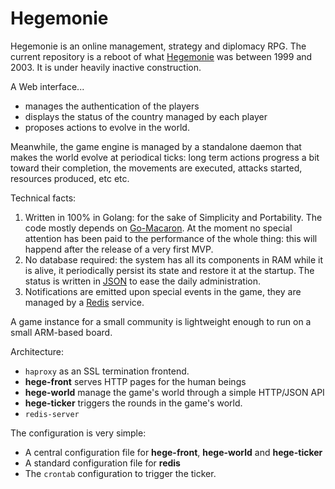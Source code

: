 # Hegemonie

Hegemonie is an online management, strategy and diplomacy RPG. The current
repository is a reboot of what [Hegemonie](http://www.hegemonie.be) was
between 1999 and 2003. It is under heavily inactive construction.

A Web interface...
* manages the authentication of the players
* displays the status of the country managed by each player
* proposes actions to evolve in the world.

Meanwhile, the game engine is managed by a standalone daemon that makes
the world evolve at periodical ticks: long term actions progress a bit toward
their completion, the movements are executed, attacks started, resources
produced, etc etc.

Technical facts:
1. Written in 100% in Golang: for the sake of Simplicity and Portability. The
   code mostly depends on [Go-Macaron](https://go-macaron.com). At the moment
   no special attention has been paid to the performance of the whole thing:
   this will happend after the release of a very first MVP.
2. No database required: the system has all its components in RAM while it is
   alive, it periodically persist its state and restore it at the startup.
   The status is written in [JSON](https://json.org) to ease the daily
   administration.
3. Notifications are emitted upon special events in the game, they are managed
   by a [Redis](https://redis.io) service.

A game instance for a small community is lightweight enough to run on a small
ARM-based board.

Architecture:
* ``haproxy`` as an SSL termination frontend.
* **hege-front** serves HTTP pages for the human beings
* **hege-world** manage the game's world through a simple HTTP/JSON API
* **hege-ticker** triggers the rounds in the game's world.
* ``redis-server``

The configuration is very simple:
* A central configuration file for **hege-front**, **hege-world** and
  **hege-ticker**
* A standard configuration file for **redis**
* The ``crontab`` configuration to trigger the ticker.

